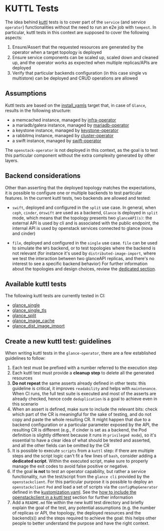 # KUTTL Tests

The idea behind [kuttl](https://kuttl.dev/) tests is to cover part of the
`service` (and service `operator`) functionalities without the need to run an
e2e job with `tempest`. In particular, kuttl tests in this context are supposed
to cover the following aspects:
1. Ensure/Assert that the requested resources are generated by the operator
   when a target topology is deployed
2. Ensure service components can be scaled up, scaled down and cleaned up, and
   the operator works as expected when multiple replicas/APIs are deployed
3. Verify that particular backends configuration (in this case single vs
   multistore) can be deployed and CRUD operations are allowed

## Assumptions

Kuttl tests are based on the
[install_yamls](https://github.com/openstack-k8s-operators/install_yamls)
target that, in case of `Glance`, results in the following structure:

- a memcached instance, managed by
  [infra-operator](https://github.com/openstack-k8s-operators/infra-operator)
- a mariadb/galera instance, managed by
  [mariadb-operator](https://github.com/openstack-k8s-operators/mariadb-operator)
- a keystone instance, managed by
  [keystone-operator](https://github.com/openstack-k8s-operators/keystone-operator)
- a rabbitmq instance, managed by
  [cluster-operator](https://github.com/openstack-k8s-operators/rabbitmq-cluster-operator)
- a swift instance, managed by
  [swift-operator](https://github.com/openstack-k8s-operators/swift-operator)

The `openstack-operator` is not deployed in this context, as the goal is to test
this particular component without the extra complexity generated by other layers.

## Backend considerations

Other than asserting that the deployed topology matches the expectations,
it is possible to configure one or multiple backends to test particular
features. In the current kuttl tests, two backends are allowed and tested:

- `swift`, deployed and configured in the `split` use case. In general, when
  `ceph`, `cinder`, or`swift` are used as a backend, `Glance` is deployed in
  `split` mode, which means that the topology presents two `glanceAPI(s)`:
  the external API is used by cli and is associated with the public endpoint,
  the internal API is used by openstack services connected to glance (nova and
  cinder)

- `file`, deployed and configured in the `single` use case. `file` can be used
  to simulate the `NFS` backend, or to test topologies where the backend is not
  relevant (for instance it's used by `distributed-image-import`, where we test
  the interaction between two glanceAPI replicas, and there's no interest to
  see a specific backend behavior)
  For further information about the topologies and design choices, review the
  [dedicated section](../../../../docs/dev/design-decisions.md).

## Available kuttl tests

The following kuttl tests are currently tested in CI:

- [glance_single](glance_single/)
- [glance_single_tls](glance_single_tls/)
- [glance_split](glance_split/)
- [glance_image_cache](glance_image_cache/)
- [glance_dist_image_import](glance_dist_image_import/README.md)

## Create a new kuttl test: guidelines

When writing kuttl tests in the `glance-operator`, there are a few established
guidelines to follow:

1. Each test must be prefixed with a number referred to the execution step
2. Each kuttl test must provide a **cleanup step** to delete all the generated
   resources
3. **Do not repeat** the same asserts already defined in other tests: this
   guideline is critical, it improves `readability` and helps with
   `maintenance`. When CI runs, the full test suite is executed and most of the
   asserts are already checked, hence code `deduplication` is a goal to achieve
   even in this scenario
4. When an assert is defined, make sure to include the relevant bits: check
   which part of the CR is meaningful for the sake of testing, and do not copy
   and paste the whole resulting CR. It might happen that due to a backend
   configuration or a particular parameter exposed by the API, the resulting CR
   is different (e.g., if cinder is set as a backend, the Pod definition is
   slightly different because it runs in `privileged mode`), so it's essential
   to have a clear idea of what should be tested and asserted, and all the
   other fields can be omitted by the CR
5. It is possible to execute `scripts` from a `kuttl` step: if there are
   multiple steps and the script logic can't fit a few lines of `bash`,
   consider adding a **dedicated script**. Within the executed script, make
   sure to properly manage the exit codes to avoid false positive or negative.
6. If the goal **is not** to test an operator capability, but rather a service
   functionality, run the test/script from the `glance cli` provided by the
   `openstackclient`. For this particular purpose it is possible to deploy an
   `openstackclient` `Pod` and load a set of scripts via the `configMapGenerator`
   defined in the
   [kustomization.yaml](../../../../config/samples/openstackclient/kustomization.yaml).
   See the [how to include the openstackclient in a kuttl
   test](../../../config/samples/openstackclient) section for further
   information
7. Add a `README.md` file within the new kuttl test directory and briefly
   explain the goal of the test, any potential assumptions (e.g. the number of
   replicas or API, the topology, the deployed resources and the backend(s))
   and the steps required to achieve the goal: this helps other people to
   better understand the purpose and have the right context.
